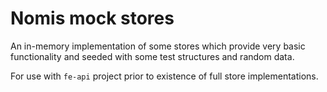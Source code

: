 # Nomis mock stores
An in-memory implementation of some stores which provide very basic
functionality and seeded with some test structures and random data.

For use with `fe-api` project prior to existence of full store
implementations.


